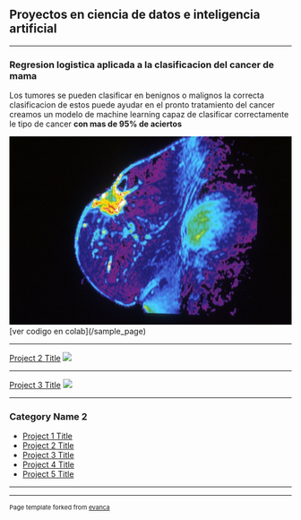## Proyectos en ciencia de datos e inteligencia artificial

---
### Regresion logistica aplicada a la clasificacion del cancer de mama
Los tumores se pueden clasificar en benignos o malignos la correcta clasificacion de estos puede ayudar en el pronto tratamiento del cancer creamos un modelo de machine learning capaz de clasificar correctamente  le tipo de cancer **con mas de 95% de aciertos**

<img src="images/nci-vol-2706-150-fmri-del-pecho.jpg?raw=true"/>
[ver codigo en colab](/sample_page)


---
[Project 2 Title](/pdf/sample_presentation.pdf)
<img src="images/dummy_thumbnail.jpg?raw=true"/>

---
[Project 3 Title](http://example.com/)
<img src="images/dummy_thumbnail.jpg?raw=true"/>

---

### Category Name 2

- [Project 1 Title](http://example.com/)
- [Project 2 Title](http://example.com/)
- [Project 3 Title](http://example.com/)
- [Project 4 Title](http://example.com/)
- [Project 5 Title](http://example.com/)

---




---
<p style="font-size:11px">Page template forked from <a href="https://github.com/evanca/quick-portfolio">evanca</a></p>
<!-- Remove above link if you don't want to attibute -->
